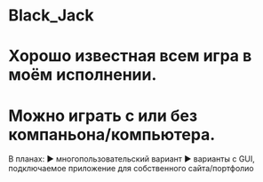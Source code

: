 # Black_Jack
# Хорошо известная всем игра в моём исполнении.

# Можно играть с или без компаньона/компьютера.


В планах:
  ► многопользовательский вариант
  ► варианты с GUI, подключаемое приложение для собственного сайта/портфолио 
